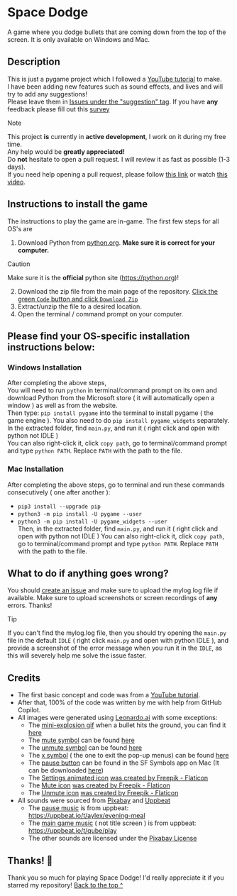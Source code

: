 # Space Dodge

A game where you dodge bullets that are coming down from the top of the screen. It is only available on Windows and Mac.

## Description

This is just a pygame project which I followed a [YouTube tutorial](https://www.youtube.com/watch?v=waY3LfJhQLY) to
make.  
I have been adding new features such as sound effects, and lives and will try to add any suggestions!  
Please leave them in [Issues under the "suggestion" tag](https://github.com/Spacexplorer11/Space_Dodge/issues/new?template=feature_request.yml).
If you have **any** feedback please fill out this [survey](https://tally.so/r/mOo7pA)

> [!Note]  
> This project **is** currently in **active development**, I work on it during my free time.  
> Any help would be **greatly appreciated!**  
> Do **not** hesitate to open a pull request. I will review it as fast as possible (1-3 days).  
> If you need help opening a pull request, please
> follow [this link](https://docs.github.com/en/pull-requests/collaborating-with-pull-requests/proposing-changes-to-your-work-with-pull-requests/creating-a-pull-request-from-a-fork)
> or watch [this video](https://www.youtube.com/watch?v=nCKdihvneS0).

## Instructions to install the game

The instructions to play the game are in-game.
The first few steps for all OS's are 
1. Download Python from [python.org](https://python.org). **Make sure it is correct for your computer.**
> [!Caution]
> Make sure it is the **official** python site (https://python.org)!
2. Download the zip file from the main page of the repository. [Click the green `Code` button and click
   `Download Zip`](https://github.com/Spacexplorer11/Space_Dodge/archive/refs/heads/main.zip)
3. Extract/unzip the file to a desired location.
4. Open the terminal / command prompt on your computer.

## Please find your OS-specific installation instructions below:


### Windows Installation
After completing the above steps,  
You will need to run `python` in terminal/command prompt on its own and download Python from
the Microsoft store ( it will automatically open a window ) as well as from the website.  
Then type: `pip install pygame` into the terminal to install pygame ( the game engine ). You also need to do `pip install pygame_widgets` separately.  
In the extracted folder, find `main.py`, and run it ( right click and open with python not IDLE )  
You can also right-click it, click `copy path`, go to terminal/command prompt and type `python PATH`. Replace `PATH`
with the path to the file.  

### Mac Installation
After completing the above steps, go to terminal and run these commands consecutively ( one after another ):
- `pip3 install --upgrade pip`
- `python3 -m pip install -U pygame --user`
- `python3 -m pip install -U pygame_widgets --user`  
Then, in the extracted folder, find `main.py`, and run it ( right click and open with python not IDLE )
You can also right-click it, click `copy path`, go to terminal/command prompt and type `python PATH`. Replace `PATH`
with the path to the file.

## What to do if anything goes wrong?
You should [create an issue](https://github.com/Spacexplorer11/Space_Dodge/issues/new?template=help_wanted.yml) and make sure to upload the mylog.log file if available. Make sure to upload screenshots or screen recordings of **any** errors. Thanks!
> [!Tip]
> If you can't find the mylog.log file, then
> you should try opening the `main.py` file in the default `IDLE` ( right click `main.py` and open with python IDLE ), and provide a screenshot of the error message when
> you run it in the `IDLE`, as this will severely help me solve the issue faster.

## Credits

- The first basic concept and code was from a [YouTube tutorial](https://www.youtube.com/watch?v=waY3LfJhQLY).
- After that, 100% of the code was written by me with help from GitHub Copilot.
- All images were generated using [Leonardo.ai](https://leonardo.ai)  with some exceptions:
    - The [mini-explosion gif](space_dodge/assets/explosion_gif_frames) when a bullet hits the ground, you can find
      it [here](https://en.picmix.com/stamp/Explode-Digital-Art-2334354)
    - The [mute symbol](space_dodge/assets/mute.png) can be found [here](https://www.freepik.com/icon/mute_7971700)
    - The [unmute symbol](space_dodge/assets/unmute.png) can be
      found [here](https://lh3.googleusercontent.com/7mt9pf2gQYwXeU8d9y8Uow4p9lpVTMy0VJxoUA1jFNQuFB_G_UlLSGYq62D9Hs2bqFrqizUWtBMiViObGGIf5LREmA=s60)
    - The [x symbol](space_dodge/assets/x_button_icon.png) ( the one to exit the pop-up menus) can be found [here](https://static.vecteezy.com/system/resources/previews/024/780/371/non_2x/red-x-button-icon-sticker-clipart-ai-generated-free-png.png)
    - The [pause button](space_dodge/assets/pause_rectangle.png)
    can be found in the SF Symbols app on Mac (It can be downloaded [here](https://developer.apple.com/sf-symbols/))
    - The [Settings animated icon](space_dodge/assets/settings_icon_frames) [was created by Freepik - Flaticon](https://www.flaticon.com/free-animated-icons/settings)
    - The [Mute icon](space_dodge/assets/mute.png) [was created by Freepik - Flaticon](https://www.flaticon.com/free-icons/silent)
    - The [Unmute icon](space_dodge/assets/unmute.png) [was created by Freepik - Flaticon](https://www.flaticon.com/free-icons/enable-sound)
- All sounds were sourced from [Pixabay](https://pixabay.com) and [Uppbeat](https://uppbeat.io)
   - The [pause music](space_dodge/sounds/background_music/pause_screen/pause_music.mp3) is from uppbeat:   
      https://uppbeat.io/t/aylex/evening-meal  
   - The [main game music](space_dodge/sounds/background_music/background_music.mp3) ( not title screen ) is from uppbeat:  
      https://uppbeat.io/t/qube/play  
   - The other sounds are licensed under the [Pixabay License](https://pixabay.com/service/license-summary/)

## Thanks! 💜
Thank you so much for playing Space Dodge! I'd really appreciate it if you starred my repository!
[Back to the top ^](#space-dodge)
